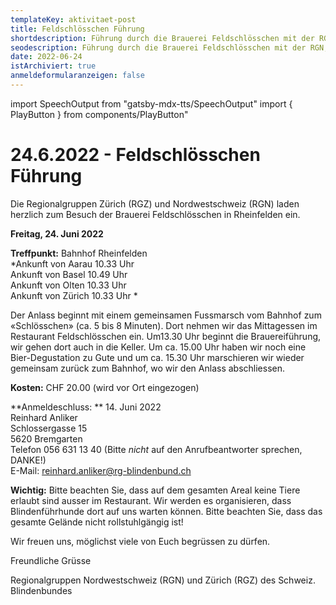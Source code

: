 ```yaml
---
templateKey: aktivitaet-post
title: Feldschlösschen Führung
shortdescription: Führung durch die Brauerei Feldschlösschen mit der RGN, Freitag 24. Juni
seodescription: Führung durch die Brauerei Feldschlösschen mit der RGN, Freitag 24. Juni
date: 2022-06-24
istArchiviert: true
anmeldeformularanzeigen: false
---
```

import SpeechOutput from "gatsby-mdx-tts/SpeechOutput"
import { PlayButton } from components/PlayButton"

<SpeechOutput id="aktivitaet-feldschloesschen" customPlayButton={PlayButton}>

# 24.6.2022 - Feldschlösschen Führung

Die Regionalgruppen Zürich (RGZ) und Nordwestschweiz (RGN) laden herzlich zum Besuch der Brauerei Feldschlösschen in Rheinfelden ein.



**Freitag, 24. Juni 2022**

**Treffpunkt:**	Bahnhof Rheinfelden  
*Ankunft von Aarau 10.33 Uhr  
Ankunft von Basel 10.49 Uhr  
Ankunft von Olten 10.33 Uhr  
Ankunft von Zürich 10.33 Uhr  *

Der Anlass beginnt mit einem gemeinsamen Fussmarsch vom Bahnhof zum «Schlösschen» (ca. 5 bis 8 Minuten). Dort nehmen wir das Mittagessen im Restaurant Feldschlösschen ein. Um13.30 Uhr beginnt die Brauereiführung, wir gehen dort auch in die Keller. Um ca. 15.00 Uhr haben wir noch eine Bier-Degustation zu Gute und um ca. 15.30 Uhr marschieren wir wieder gemeinsam zurück zum Bahnhof, wo wir den Anlass abschliessen.

**Kosten:** 	CHF 20.00 (wird vor Ort eingezogen)

**Anmeldeschluss: **	14. Juni 2022  
Reinhard Anliker  
Schlossergasse 15  
5620 Bremgarten  
Telefon 056 631 13 40 (Bitte *nicht* auf den Anrufbeantworter sprechen, DANKE!)  
E-Mail: reinhard.anliker@rg-blindenbund.ch

**Wichtig:** Bitte beachten Sie, dass auf dem gesamten Areal keine Tiere erlaubt sind ausser im Restaurant. Wir werden es organisieren, dass Blindenführhunde dort auf uns warten können. Bitte beachten Sie, dass das  gesamte Gelände nicht rollstuhlgängig ist!


Wir freuen uns, möglichst viele von Euch begrüssen zu dürfen.  


Freundliche Grüsse  

Regionalgruppen Nordwestschweiz (RGN) und Zürich (RGZ)
des Schweiz. Blindenbundes


</SpeechOutput>